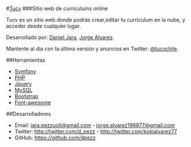 #[Tucv](http://tucv.cl)
###Sitio web de curriculums online

Tucv es un sitio web donde podrás crear,editar tu curriculum en la nube, y acceder desde cualquier lugar.

Desarrollado por:
  [Daniel Jara](http://twitter.com/davegandy),
  [Jorge Alvarez](http://twitter.com/davegandy).
  
Mantente al día con la última versión y anuncios en Twitter:
[@tucvchile](http://twitter.com/tucvchile).

##Herramientas
- [Symfony](http://symfony.com/)
- [PHP](http://php.net/)
- [Jquery](https://jquery.com/)
- [MySQL](https://www.mysql.com/)
- [Bootstrap](http://getbootstrap.com/)
- [Font-awesome](http://fortawesome.github.io/Font-Awesome/)

##Desarrolladores
- Email: jara.pezzuoli@gmail.com - jorge.alvarez198977@gmail.com
- Twitter: http://twitter.com/d_pezz - http://twitter.com/kokialvarez77
- GitHub: https://github.com/dpezz
